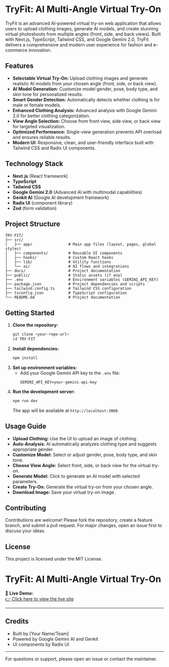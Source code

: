 # TryFit: AI Multi-Angle Virtual Try-On

TryFit is an advanced AI-powered virtual try-on web application that allows users to upload clothing images, generate AI models, and create stunning virtual photoshoots from multiple angles (front, side, and back views). Built with Next.js, TypeScript, Tailwind CSS, and Google Gemini 2.0, TryFit delivers a comprehensive and modern user experience for fashion and e-commerce innovation.

## Features
- **Selectable Virtual Try-On:** Upload clothing images and generate realistic AI models from your chosen angle (front, side, or back view).
- **AI Model Generation:** Customize model gender, pose, body type, and skin tone for personalized results.
- **Smart Gender Detection:** Automatically detects whether clothing is for male or female models.
- **Enhanced Clothing Analysis:** Advanced analysis with Google Gemini 2.0 for better clothing categorization.
- **View Angle Selection:** Choose from front view, side view, or back view for targeted visualization.
- **Optimized Performance:** Single-view generation prevents API overload and ensures reliable results.
- **Modern UI:** Responsive, clean, and user-friendly interface built with Tailwind CSS and Radix UI components.

## Technology Stack
- **Next.js** (React framework)
- **TypeScript**
- **Tailwind CSS**
- **Google Gemini 2.0** (Advanced AI with multimodal capabilities)
- **Genkit AI** (Google AI development framework)
- **Radix UI** (component library)
- **Zod** (form validation)

## Project Structure
```
TRY-FIT/
├── src/
│   ├── app/                # Main app files (layout, pages, global styles)
│   ├── components/         # Reusable UI components
│   ├── hooks/              # Custom React hooks
│   ├── lib/                # Utility functions
│   └── ai/                 # AI flows and integrations
├── docs/                   # Project documentation
├── public/                 # Static assets (if any)
├── .env                    # Environment variables (GEMINI_API_KEY)
├── package.json            # Project dependencies and scripts
├── tailwind.config.ts      # Tailwind CSS configuration
├── tsconfig.json           # TypeScript configuration
└── README.md               # Project documentation
```

## Getting Started
1. **Clone the repository:**
   ```powershell
   git clone <your-repo-url>
   cd TRY-FIT
   ```
2. **Install dependencies:**
   ```powershell
   npm install
   ```
3. **Set up environment variables:**
   - Add your Google Gemini API key to the `.env` file:
     ```env
     GEMINI_API_KEY=your-gemini-api-key
     ```
4. **Run the development server:**
   ```powershell
   npm run dev
   ```
   The app will be available at `http://localhost:3000`.

## Usage Guide
- **Upload Clothing:** Use the UI to upload an image of clothing.
- **Auto-Analysis:** AI automatically analyzes clothing type and suggests appropriate gender.
- **Customize Model:** Select or adjust gender, pose, body type, and skin tone.
- **Choose View Angle:** Select front, side, or back view for the virtual try-on.
- **Generate Model:** Click to generate an AI model with selected parameters.
- **Create Try-On:** Generate the virtual try-on from your chosen angle.
- **Download Image:** Save your virtual try-on image.

## Contributing
Contributions are welcome! Please fork the repository, create a feature branch, and submit a pull request. For major changes, open an issue first to discuss your ideas.

## License
This project is licensed under the MIT License.


# TryFit: AI Multi-Angle Virtual Try-On

🎯 **Live Demo:**  
[👉 Click here to view the live site](https://try-fit-main-2cu3z87p1-mandhalasushanths-projects.vercel.app)

---


## Credits
- Built by [Your Name/Team]
- Powered by Google Gemini AI and Genkit
- UI components by Radix UI

---
For questions or support, please open an issue or contact the maintainer.
